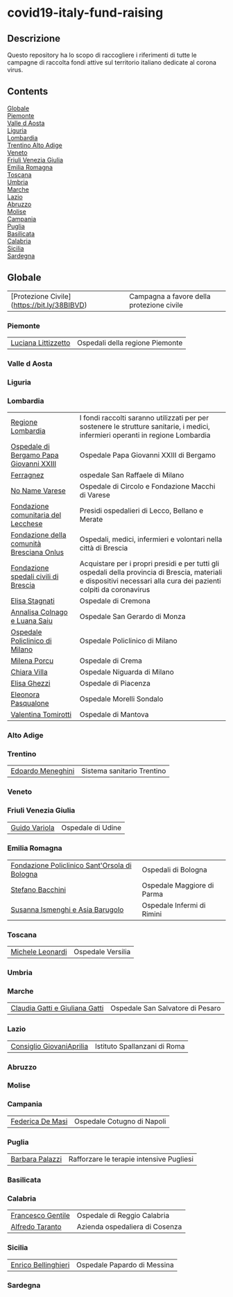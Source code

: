 # covid19-italy-fund-raising

## Descrizione
Questo repository ha lo scopo di raccogliere i riferimenti di tutte le campagne di raccolta fondi attive sul territorio italiano dedicate al corona virus.


## Contents <!-- omit in toc -->

<!-- TOC -->

[Globale](#globale)  
[Piemonte](#piemonte)   
[Valle d Aosta](#valle-d-aosta)  
[Liguria](#liguria)  
[Lombardia](#lombardia)  
[Trentino Alto Adige](#trentino-alto-adige)  
[Veneto](#Veneto)  
[Friuli Venezia Giulia](#friuli-venezia-giulia)  
[Emilia Romagna](#emilia-romagna)  
[Toscana](#toscana)  
[Umbria](#umbria)  
[Marche](#marche)  
[Lazio](#lazio)  
[Abruzzo](#abruzzo)  
[Molise](#molise)  
[Campania](#campania)  
[Puglia](#puglia)  
[Basilicata](#basilicata)  
[Calabria](#calabria)  
[Sicilia](#sicilia)  
[Sardegna](#sardegna)  

<!-- /TOC -->


## Globale  
| | |
| ------------- | -------------------------------- | 
| [Protezione Civile] (https://bit.ly/38BIBVD) | Campagna a favore della protezione civile |

### Piemonte  
| | |
| ------------- | -------------------------------- | 
| [Luciana Littizzetto](https://www.gofundme.com/f/coronavirus-riprendiamo-fiato) | Ospedali della regione Piemonte |
### Valle d Aosta  
<!---
| | |
| ------------- | -------------------------------- | 
--->
### Liguria  
<!---
| | |
| ------------- | -------------------------------- | 
--->
### Lombardia  

| | |
| ------------- | -------------------------------- |  
| [Regione Lombardia](https://bit.ly/2TDo1zZ) | I fondi raccolti saranno utilizzati per per sostenere le strutture sanitarie, i medici, infermieri operanti in regione Lombardia |  
| [Ospedale di Bergamo Papa Giovanni XXIII](https://bit.ly/2v87RVO) | Ospedale Papa Giovanni XXIII di Bergamo | 
| [Ferragnez](https://bit.ly/39DiOO5) | ospedale San Raffaele di Milano |
| [No Name Varese](https://bit.ly/2TWe2or) | Ospedale di Circolo e Fondazione Macchi di Varese |
| [Fondazione comunitaria del Lecchese](https://bit.ly/2Q20ztQ) | Presidi ospedalieri di Lecco, Bellano e Merate |
| [Fondazione della comunità Bresciana Onlus](https://bit.ly/2VZiIwl) | Ospedali, medici, infermieri e volontari nella città di Brescia |
| [Fondazione spedali civili di Brescia](https://bit.ly/2IAxSjH) | Acquistare per i propri presidi e per tutti gli ospedali della provincia di Brescia, materiali e dispositivi necessari alla cura dei pazienti colpiti da coronavirus |
| [Elisa Stagnati](https://bit.ly/2xqypm5)  | Ospedale di Cremona | 
| [Annalisa Colnago e Luana Saiu](https://bit.ly/3aJdaKq ) | Ospedale San Gerardo di Monza |
| [Ospedale Policlinico di Milano](https://bit.ly/33akMDs) | Ospedale Policlinico di Milano |
| [Milena Porcu](https://bit.ly/2IBnrg0) | Ospedale di Crema |
| [Chiara Villa](https://bit.ly/38BpVWd) | Ospedale Niguarda di Milano |
| [Elisa Ghezzi](https://bit.ly/2vaTsrX) | Ospedale di Piacenza |
| [Eleonora Pasqualone](https://bit.ly/33iqvHr)| Ospedale Morelli Sondalo |
| [Valentina Tomirotti](https://bit.ly/3aKnBxm) | Ospedale di Mantova |

### Alto Adige  
<!---
| | |
| ------------- | -------------------------------- | 
--->
### Trentino  
| | |
| ------------- | -------------------------------- | 
| [Edoardo Meneghini](https://bit.ly/39RLL92) | Sistema sanitario Trentino |
### Veneto  
<!---
| | |
| ------------- | -------------------------------- | 
--->
### Friuli Venezia Giulia  
| | |
| ------------- | -------------------------------- | 
[Guido Variola](https://bit.ly/3aNg2pV) | Ospedale di Udine |
### Emilia Romagna  

| | |
| ------------- | -------------------------------- | 
| [Fondazione Policlinico Sant'Orsola di Bologna](https://bit.ly/336z1ZE) | Ospedali di Bologna |
| [Stefano Bacchini](https://bit.ly/2TTGjfh) | Ospedale Maggiore di Parma |
| [Susanna Ismenghi e Asia Barugolo](https://bit.ly/39GqGP4) | Ospedale Infermi di Rimini |

### Toscana  
| | |
| ------------- | -------------------------------- | 
| [Michele Leonardi](https://bit.ly/2vXAJ3r) | Ospedale Versilia |
### Umbria  
<!---
| | |
| ------------- | -------------------------------- | 
--->
### Marche  
| | |
| ------------- | -------------------------------- | 
| [Claudia Gatti e Giuliana Gatti](https://bit.ly/2wGN0JH) | Ospedale San Salvatore di Pesaro |
### Lazio  
| | |
| ------------- | -------------------------------- | 
| [Consiglio GiovaniAprilia](https://bit.ly/3aGvpjR) | Istituto Spallanzani di Roma |
### Abruzzo  
<!---
| | |
| ------------- | -------------------------------- | 
--->
### Molise  
<!---
| | |
| ------------- | -------------------------------- | 
--->
### Campania  

| | |
| ------------- | -------------------------------- | 
| [Federica De Masi](https://bit.ly/39Gp87s) | Ospedale Cotugno di Napoli |

### Puglia  
| | |
| ------------- | -------------------------------- | 
| [Barbara Palazzi](https://bit.ly/2vTuPAk) | Rafforzare le terapie intensive Pugliesi |
### Basilicata  
<!---
| | |
| ------------- | -------------------------------- | 
--->
### Calabria  
| | |
| ------------- | -------------------------------- | 
| [Francesco Gentile](https://bit.ly/2TRL6Op) | Ospedale di Reggio Calabria |
| [Alfredo Taranto](https://bit.ly/2vJR8IV) | Azienda ospedaliera di Cosenza |
### Sicilia  

| | |
| ------------- | -------------------------------- | 
| [Enrico Bellinghieri](https://bit.ly/39EYdcq)  | Ospedale Papardo di Messina |

### Sardegna  
<!---
| | |
| ------------- | -------------------------------- | 
--->

